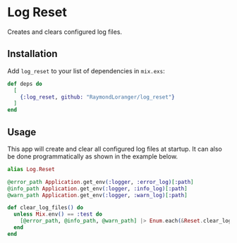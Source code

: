 # Log Reset

Creates and clears configured log files.

## Installation

Add `log_reset` to your list of dependencies in `mix.exs`:

```elixir
def deps do
  [
    {:log_reset, github: "RaymondLoranger/log_reset"}
  ]
end
```

## Usage

This app will create and clear all configured log files at startup.
It can also be done programmatically as shown in the example below.

```elixir
alias Log.Reset

@error_path Application.get_env(:logger, :error_log)[:path]
@info_path Application.get_env(:logger, :info_log)[:path]
@warn_path Application.get_env(:logger, :warn_log)[:path]

def clear_log_files() do
  unless Mix.env() == :test do
    [@error_path, @info_path, @warn_path] |> Enum.each(&Reset.clear_log/1)
  end
end
